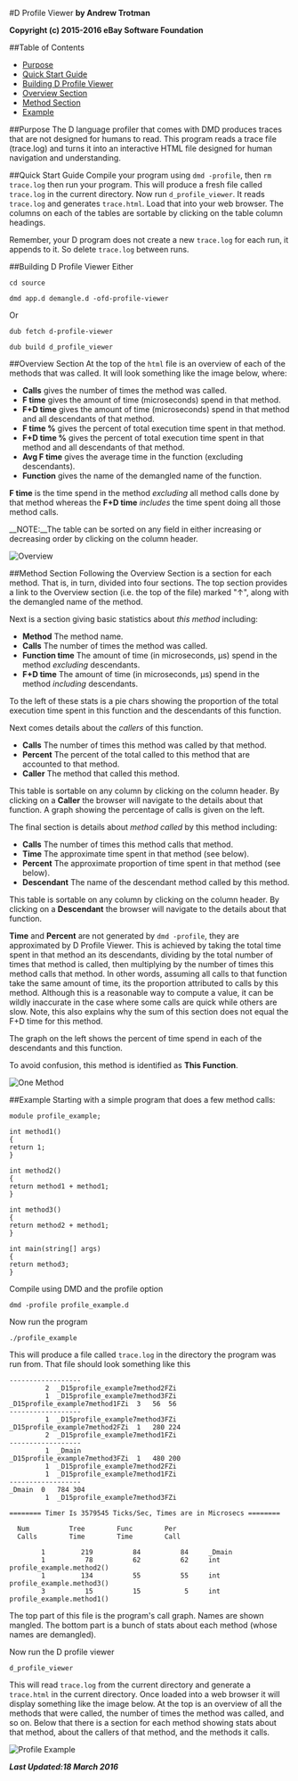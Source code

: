 #D Profile Viewer
__by Andrew Trotman__

__Copyright (c) 2015-2016 eBay Software Foundation__

##Table of Contents

* [Purpose](#markdown-header-purpose)
* [Quick Start Guide](#markdown-header-quick-start-guide)
* [Building D Profile Viewer](#markdown-header-building-d-profile-viewer)
* [Overview Section](#markdown-header-overview-section)
* [Method Section](#markdown-header-method-section)
* [Example](#markdown-header-exmaple)

##Purpose
The D language profiler that comes with DMD produces traces that are not designed for humans to read.
This program reads a trace file (trace.log) and turns it into an interactive HTML file designed for human navigation and understanding.

##Quick Start Guide
Compile your program using `dmd -profile`, then `rm trace.log` then run
your program.  This will produce a fresh file called
`trace.log` in the current directory.  Now run `d_profile_viewer`.  It reads
`trace.log` and generates `trace.html`.  Load that into your web browser.
The columns on each of the tables are sortable by clicking on the table column headings.

Remember, your D program does not create a new `trace.log` for each run, it appends to it.
So delete `trace.log` between runs.

##Building D Profile Viewer
Either 

`cd source`

`dmd app.d demangle.d -ofd-profile-viewer`

Or

`dub fetch d-profile-viewer`

`dub build d_profile_viewer`

##Overview Section
At the top of the `html` file is an overview of each of the methods that was called.
It will look something like the image below, where:

* __Calls__ gives the number of times the method was called.
* __F time__ gives the amount of time (microseconds) spend in that method.
* __F+D time__ gives the amount of time (microseconds) spend in that method and all descendants of that method.
* __F time %__ gives the percent of total execution time spent in that method.
* __F+D time %__ gives the percent of total execution time spent in that method and all descendants of that method.
* __Avg F time__ gives the average time in the function (excluding descendants).
* __Function__ gives the name of the demangled name of the function.

__F time__ is the time spend in the method *excluding* all method calls done by that method whereas the __F+D time__
*includes* the time spent doing all those method calls.

__NOTE:__The table can be sorted on any field in either increasing or decreasing order by clicking on the column header.

![Overview](images/Overview.png)

##Method Section
Following the Overview Section is a section for each method. That is, in turn, divided into four sections.
The top section provides a link to the Overview section (i.e. the top of the file) marked "&uarr;", along with the demangled name of the method.

Next is a section giving basic statistics about *this method* including:

* __Method__ The method name.
* __Calls__ The number of times the method was called.
* __Function time__ The amount of time (in microseconds, μs) spend in the method *excluding* descendants.
* __F+D time__ The amount of time (in microseconds, μs) spend in the method *including* descendants.

To the left of these stats is a pie chars showing the proportion of the total execution time spent in this function and the descendants of this function.

Next comes details about the *callers* of this function.

* __Calls__ The number of times this method was called by that method.
* __Percent__ The percent of the total called to this method that are accounted to that method.
* __Caller__ The method that called this method.

This table is sortable on any column by clicking on the column header.  By clicking on a __Caller__ the browser will navigate to the details about that function.  A graph showing the percentage of calls is given on the left.

The final section is details about *method called* by this method including:

* __Calls__ The number of times this method calls that method.
* __Time__ The approximate time spent in that method (see below).
* __Percent__ The approximate proportion of time spent in that method (see below).
* __Descendant__ The name of the descendant method called by this method.

This table is sortable on any column by clicking on the column header.  By clicking on a __Descendant__ the browser will navigate to the details about that function.

__Time__ and __Percent__ are not generated by `dmd -profile`, they are approximated by D Profile Viewer.  This is achieved by taking the total time spent in that method an its descendants, dividing by the total number of times that method is called, then multiplying by the number of times this method calls that method.  In other words, assuming all calls to that function take the same amount of time, its the proportion attributed to calls by this method.  Although this is a reasonable way to compute a value, it can be wildly inaccurate in the case where some calls are quick while others are slow.
Note, this also explains why the sum of this section does not equal the F+D time for this method.

The graph on the left shows the percent of time spend in each of the descendants and this function.

To avoid confusion, this method is identified as __This Function__.

![One Method](images/OneMethod.png)

##Example
Starting with a simple program that does a few method calls:

	module profile_example;

	int method1()
	{
	return 1;
	}

	int method2()
	{
	return method1 + method1;
	}

	int method3()
	{
	return method2 + method1;
	}

	int main(string[] args)
	{
	return method3;
	}


Compile using DMD and the profile option

`dmd -profile profile_example.d `

Now run the program

`./profile_example`

This will produce a file called `trace.log` in the directory the program was run from.
That file should look something like this

	------------------
			 2	_D15profile_example7method2FZi
			 1	_D15profile_example7method3FZi
	_D15profile_example7method1FZi	3	56	56
	------------------
			 1	_D15profile_example7method3FZi
	_D15profile_example7method2FZi	1	280	224
			 2	_D15profile_example7method1FZi
	------------------
			 1	_Dmain
	_D15profile_example7method3FZi	1	480	200
			 1	_D15profile_example7method2FZi
			 1	_D15profile_example7method1FZi
	------------------
	_Dmain	0	784	304
			 1	_D15profile_example7method3FZi

	======== Timer Is 3579545 Ticks/Sec, Times are in Microsecs ========

	  Num          Tree        Func        Per
	  Calls        Time        Time        Call

			1         219          84          84     _Dmain
			1          78          62          62     int profile_example.method2()
			1         134          55          55     int profile_example.method3()
			3          15          15           5     int profile_example.method1()


The top part of this file is the program's call graph.  Names are shown mangled.  The bottom
part is a bunch of stats about each method (whose names are demangled).

Now run the D profile viewer

`d_profile_viewer`

This will read `trace.log` from the current directory and generate a `trace.html` in the current directory.  Once loaded into a web browser it will display something like the image below.
At the top is an overview of all the methods that were called, the number of times the method was called, and so on.  Below that there is a section for each method showing stats about that method, about the callers of that method, and the methods it calls.

![Profile Example](images/ProfileExample.png)

__*Last Updated:18 March 2016*__
